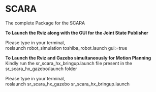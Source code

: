 # SCARA
The complete Package for the SCARA

__To Launch the Rviz along with the GUI for the Joint State Publisher__

Please type in your terminal,  
roslaunch robot_simulation toshiba_robot.launch gui:=true

__To Launch the Rviz and Gazebo simultaneously for Motion Planning__  
Kindly run the sr_scara_hx_bringup.launch file present in the sr_scara_hx_gazebo/launch folder

Please type in your terminal,  
roslaunch sr_scara_hx_gazebo sr_scara_hx_bringup.launch
